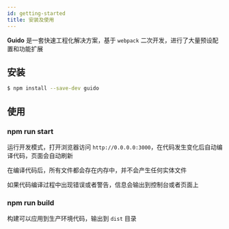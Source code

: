 ```yaml
---
id: getting-started
title: 安装及使用
---
```


**Guido** 是一套快速工程化解决方案，基于 `webpack` 二次开发，进行了大量预设配置和功能扩展


## 安装
```bash
$ npm install --save-dev guido
```


## 使用

### npm run start

运行开发模式，打开浏览器访问 `http://0.0.0.0:3000`，在代码发生变化后自动编译代码，页面会自动刷新

在编译代码后，所有文件都会存在内存中，并不会产生任何实体文件

如果代码编译过程中出现错误或者警告，信息会输出到控制台或者页面上


### npm run build

构建可以应用到生产环境代码，输出到 `dist` 目录
